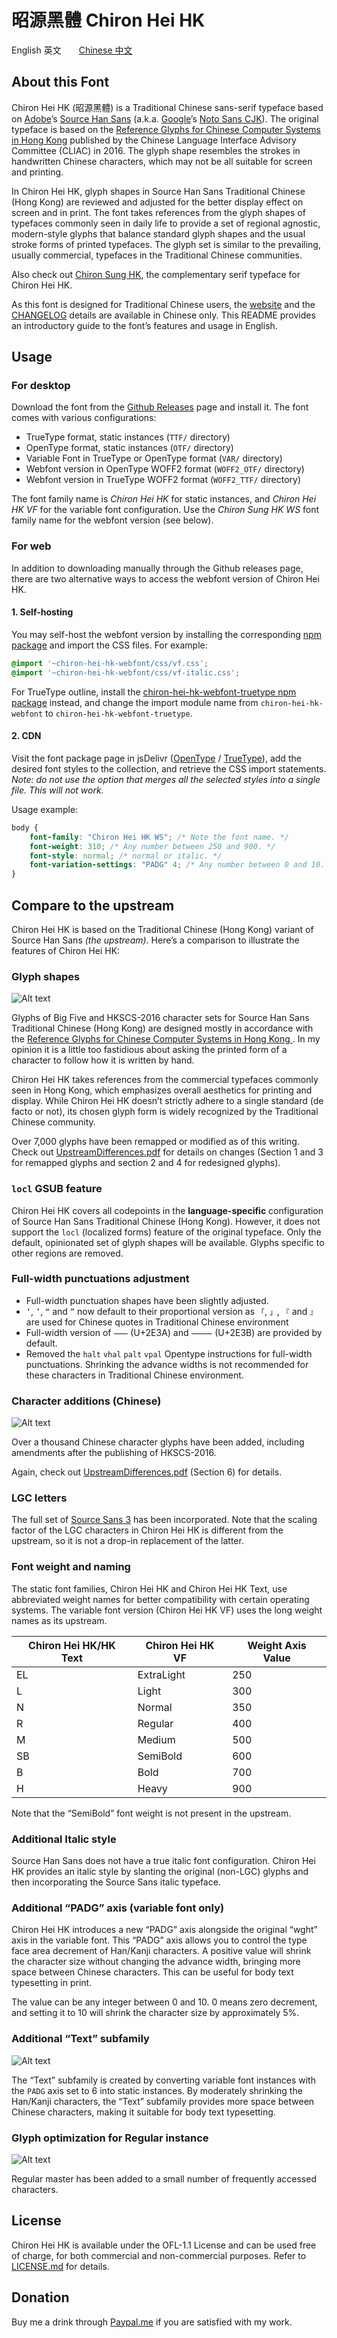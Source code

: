 昭源黑體 Chiron Hei HK
=======================

English 英文　　[Chinese 中文](README.md)

## About this Font

Chiron Hei HK (昭源黑體) is a Traditional Chinese sans-serif typeface based on [Adobe](https://adobe.com/)’s [Source Han Sans](https://github.com/adobe-fonts/source-han-sans) (a.k.a. [Google](https://www.google.com)’s [Noto Sans CJK](https://github.com/googlefonts/noto-cjk/)). The original typeface is based on the [Reference Glyphs for Chinese Computer Systems in Hong Kong](https://www.ccli.gov.hk/en/download/reference_glyphs.html) published by the Chinese Language Interface Advisory Committee (CLIAC) in 2016. The glyph shape resembles the strokes in handwritten Chinese characters, which may not be all suitable for screen and printing.

In Chiron Hei HK, glyph shapes in Source Han Sans Traditional Chinese (Hong Kong) are reviewed and adjusted for the better display effect on screen and in print. The font takes references from the glyph shapes of typefaces commonly seen in daily life to provide a set of regional agnostic, modern-style glyphs that balance standard glyph shapes and the usual stroke forms of printed typefaces. The glyph set is similar to the prevailing, usually commercial, typefaces in the Traditional Chinese communities. 

Also check out [Chiron Sung HK](https://github.com/chiron-fonts/chiron-sung-hk/), the complementary serif typeface for Chiron Hei HK.

As this font is designed for Traditional Chinese users, the [website](https://chiron-fonts.github.io/) and the [CHANGELOG](CHANGELOG.md) details are available in Chinese only. This README provides an introductory guide to the font’s features and usage in English. 

## Usage

### For desktop

Download the font from the [Github Releases](https://github.com/chiron-fonts/chiron-hei-hk/releases/latest) page and install it. The font comes with various configurations:
 
* TrueType format, static instances (`TTF/` directory)
* OpenType format, static instances (`OTF/` directory)
* Variable Font in TrueType or OpenType format (`VAR/` directory)
* Webfont version in OpenType WOFF2 format (`WOFF2_OTF/` directory)
* Webfont version in TrueType WOFF2 format (`WOFF2_TTF/` directory)

The font family name is *Chiron Hei HK* for static instances, and *Chiron Hei HK VF* for the variable font configuration. Use the *Chiron Sung HK WS* font family name for the webfont version (see below).

### For web

In addition to downloading manually through the Github releases page, there are two alternative ways to access the webfont version of Chiron Hei HK.

#### 1. Self-hosting

You may self-host the webfont version by installing the corresponding [npm package](https://www.npmjs.com/package/chiron-hei-hk-webfont) and import the CSS files. For example: 

```css
@import '~chiron-hei-hk-webfont/css/vf.css';
@import '~chiron-hei-hk-webfont/css/vf-italic.css';
```

For TrueType outline, install the [chiron-hei-hk-webfont-truetype npm package](https://www.npmjs.com/package/chiron-hei-hk-webfont-truetype) instead, and change the import module name from `chiron-hei-hk-webfont` to `chiron-hei-hk-webfont-truetype`.

#### 2. CDN

Visit the font package page in jsDelivr ([OpenType](https://www.jsdelivr.com/package/npm/chiron-hei-hk-webfont?path=css) / [TrueType](https://www.jsdelivr.com/package/npm/chiron-hei-hk-webfont-truetype?path=css)), add the desired font styles to the collection, and retrieve the CSS import statements. *Note: do not use the option that merges all the selected styles into a single file. This will not work.* 

Usage example:

```css
body {
    font-family: "Chiron Hei HK WS"; /* Note the font name. */
    font-weight: 310; /* Any number between 250 and 900. */
    font-style: normal; /* normal or italic. */
    font-variation-settings: "PADG" 4; /* Any number between 0 and 10. */
}
```

## Compare to the upstream 

Chiron Hei HK is based on the Traditional Chinese (Hong Kong) variant of Source Han Sans *(the upstream)*. Here’s a comparison to illustrate the features of Chiron Hei HK:

### Glyph shapes

![Alt text](images/diff-glyphs.png)

Glyphs of Big Five and HKSCS-2016 character sets for Source Han Sans Traditional Chinese (Hong Kong) are designed mostly in accordance with the [Reference Glyphs for Chinese Computer Systems in Hong Kong
](https://www.ccli.gov.hk/en/download/reference_glyphs.html). In my opinion it is a little too fastidious about asking the printed form of a character to follow how it is written by hand.

Chiron Hei HK takes references from the commercial typefaces commonly seen in Hong Kong, which emphasizes overall aesthetics for printing and display. While Chiron Hei HK doesn’t strictly adhere to a single standard (de facto or not), its chosen glyph form is widely recognized by the Traditional Chinese community.

Over 7,000 glyphs have been remapped or modified as of this writing. Check out [UpstreamDifferences.pdf](resources/UpstreamDifferences.pdf) for details on changes (Section 1 and 3 for remapped glyphs and section 2 and 4 for redesigned glyphs).

### `locl` GSUB feature

Chiron Hei HK covers all codepoints in the **language-specific** configuration of Source Han Sans Traditional Chinese (Hong Kong). However, it does not support the `locl` (localized forms) feature of the original typeface. Only the default, opinionated set of glyph shapes will be available. Glyphs specific to other regions are removed.

### Full-width punctuations adjustment

* Full-width punctuation shapes have been slightly adjusted.
* `‘`, `’`, `“` and `”` now default to their proportional version as `「`, `」`, `『` and `』` are used for Chinese quotes in Traditional Chinese environment      
* Full-width version of `⸺` (U+2E3A) and `⸻` (U+2E3B) are provided by default.
* Removed the `halt` `vhal` `palt` `vpal` Opentype instructions for full-width punctuations. Shrinking the advance widths is not recommended for these characters in Traditional Chinese environment.

### Character additions (Chinese)

![Alt text](images/diff-additions.png)

Over a thousand Chinese character glyphs have been added, including amendments after the publishing of HKSCS-2016.

Again, check out [UpstreamDifferences.pdf](resources/UpstreamDifferences.pdf) (Section 6) for details.

### LGC letters

The full set of [Source Sans 3](https://github.com/adobe-fonts/source-sans) has been incorporated. Note that the scaling factor of the LGC characters in Chiron Hei HK is different from the upstream, so it is not a drop-in replacement of the latter.

### Font weight and naming

The static font families, Chiron Hei HK and Chiron Hei HK Text, use abbreviated weight names for better compatibility with certain operating systems. The variable font version (Chiron Hei HK VF) uses the long weight names as its upstream.

| Chiron Hei HK/HK Text | Chiron Hei HK VF | Weight Axis Value |
|------------------------|-------------------|-------------------|
| EL                     | ExtraLight        | 250               |
| L                      | Light             | 300               |
| N                      | Normal            | 350               |
| R                      | Regular           | 400               |
| M                      | Medium            | 500               |
| SB                     | SemiBold          | 600               |
| B                      | Bold              | 700               |
| H                      | Heavy             | 900               |

Note that the “SemiBold” font weight is not present in the upstream.

### Additional Italic style

Source Han Sans does not have a true italic font configuration. Chiron Hei HK provides an italic style by slanting the original (non-LGC) glyphs and then incorporating the Source Sans italic typeface.

### Additional “PADG” axis (variable font only)

Chiron Hei HK introduces a new “PADG” axis alongside the original “wght” axis in the variable font. This “PADG” axis allows you to control the type face area decrement of Han/Kanji characters. A positive value will shrink the character size without changing the advance width, bringing more space between Chinese characters. This can be useful for body text typesetting in print. 

The value can be any integer between 0 and 10. 0 means zero decrement, and setting it to 10 will shrink the character size by approximately 5%. 

### Additional “Text” subfamily

![Alt text](images/diff-text.png)

The “Text” subfamily is created by converting variable font instances with the `PADG` axis set to 6 into static instances. By moderately shrinking the Han/Kanji characters, the “Text” subfamily provides more space between Chinese characters, making it suitable for body text typesetting.

### Glyph optimization for Regular instance

![Alt text](images/diff-master.png)

Regular master has been added to a small number of frequently accessed characters.

## License

Chiron Hei HK is available under the OFL-1.1 License and can be used free of charge, for both commercial and non-commercial purposes. Refer to  [LICENSE.md](LICENSE.md) for details.

## Donation

Buy me a drink through [Paypal.me](https://www.paypal.com/paypalme/tamcyhk) if you are satisfied with my work.